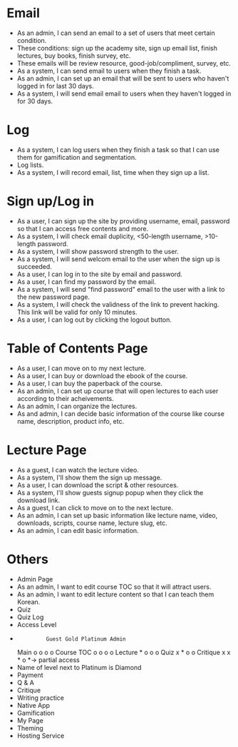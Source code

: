 # Email
* As an admin, I can send an email to a set of users that meet certain condition. 
 * These conditions: sign up the academy site, sign up email list, finish lectures, buy books, finish survey, etc. 
 * These emails will be review resource, good-job/compliment, survey, etc.
 * As a system, I can send email to users when they finish a task. 
* As an admin, I can set up an email that will be sent to users who haven't logged in for last 30 days. 
 * As a system, I will send email email to users when they haven't logged in for 30 days. 

# Log
* As a system, I can log users when they finish a task so that I can use them for gamification and segmentation. 
* Log lists. 
 * As a system, I will record email, list, time when they sign up a list. 

# Sign up/Log in
* As a user, I can sign up the site by providing username, email, password so that I can access free contents and more.
 * As a system, I will check email duplicity, <50-length username, >10-length password. 
 * As a system, I will show password strength to the user. 
 * As a system, I will send welcom email to the user when the sign up is succeeded. 
* As a user, I can log in to the site by email and password. 
* As a user, I can find my password by the email.
 * As a system, I will send "find password" email to the user with a link to the new password page. 
  * As a system, I will check the validness of the link to prevent hacking. This link will be valid for only 10 minutes. 
* As a user, I can log out by clicking the logout button. 

# Table of Contents Page
* As a user, I can move on to my next lecture. 
* As a user, I can buy or download the ebook of the course.
* As a user, I can buy the paperback of the course. 
* As an admin, I can set up course that will open lectures to each user according to their acheivements. 
* As an admin, I can organize the lectures. 
* As and admin, I can decide basic information of the course like course name, description, product info, etc. 

# Lecture Page
* As a guest, I can watch the lecture video.
 * As a system, I'll show them the sign up message. 
* As a user, I can download the script & other resources. 
 * As a system, I'll show guests signup popup when they click the download link. 
* As a guest, I can click to move on to the next lecture. 
* As an admin, I can set up basic information like lecture name, video, downloads, scripts, course name, lecture slug, etc. 
* As an admin, I can edit basic information. 

# Others
* Admin Page
 * As an admin, I want to edit course TOC so that it will attract users. 
 * As an admin, I want to edit lecture content so that I can teach them Korean.
* Quiz
* Quiz Log 
* Access Level
 *              Guest Gold Platinum Admin
   Main           o    o      o       o
   Course TOC     o    o      o       o
   Lecture        *    o      o       o
   Quiz           x    *      o       o
   Critique       x    x      *       o
   *-> partial access
 * Name of level next to Platinum is Diamond
* Payment
* Q & A
* Critique
* Writing practice
* Native App
* Gamification
* My Page
* Theming
* Hosting Service